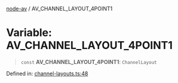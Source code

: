 [node-av](../globals.md) / AV\_CHANNEL\_LAYOUT\_4POINT1

# Variable: AV\_CHANNEL\_LAYOUT\_4POINT1

> `const` **AV\_CHANNEL\_LAYOUT\_4POINT1**: `ChannelLayout`

Defined in: [channel-layouts.ts:48](https://github.com/seydx/av/blob/f8631fc881b394300b1479f511d55cf1c370a87f/src/constants/channel-layouts.ts#L48)
